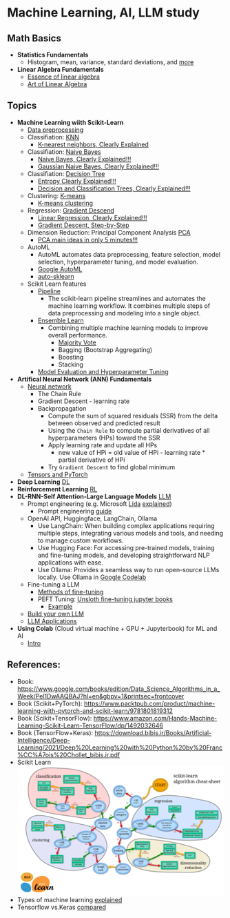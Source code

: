 # Machine Learning, AI, LLM study

## Math Basics
+ **Statistics Fundamentals**
    + Histogram, mean, variance, standard deviations, and [more](./https://www.youtube.com/watch?v=qBigTkBLU6g&list=PLblh5JKOoLUK0FLuzwntyYI10UQFUhsY9)
+ **Linear Algebra Fundamentals**
    + [Essence of linear algebra](https://www.youtube.com/watch?v=fNk_zzaMoSs&list=PLZHQObOWTQDPD3MizzM2xVFitgF8hE_ab)
    + [Art of Linear Algebra](https://github.com/kenjihiranabe/The-Art-of-Linear-Algebra/blob/main/The-Art-of-Linear-Algebra.pdf)

## Topics
+ **Machine Learning wiith Scikit-Learn**
    + [Data preprocessing](./DataPreprocessing.md)
    + Classifiation: [KNN](./learn-knn.py)
        + [K-nearest neighbors, Clearly Explained](https://www.youtube.com/watch?v=HVXime0nQeI&t=259s)
    + Classifiation: [Naive Bayes](./learn-naivebayes.py)
        + [Naive Bayes, Clearly Explained!!!](https://www.youtube.com/watch?v=O2L2Uv9pdDA)
        + [Gaussian Naive Bayes, Clearly Explained!!!](https://www.youtube.com/watch?v=H3EjCKtlVog)
    + Classifiation: [Decision Tree](./learn-decisiontree.py)
        + [Entropy Clearly Explained!!!](https://www.youtube.com/watch?v=YtebGVx-Fxw&t=882s)
        + [Decision and Classification Trees, Clearly Explained!!!](https://www.youtube.com/watch?v=_L39rN6gz7Y)
    + Clustering: [K-means](./learn-kmean.py)
        + [K-means clustering](https://www.youtube.com/watch?v=4b5d3muPQmA)
    + Regression: [Gradient Descend](./learn-regression-gradientdescend.py)
        + [Linear Regression, Clearly Explained!!!](https://www.youtube.com/watch?v=7ArmBVF2dCs)
        + [Gradient Descent, Step-by-Step](https://www.youtube.com/watch?v=sDv4f4s2SB8&t=1063s)
    + Dimension Reduction: Principal Component Analysis [PCA](./learn-pca-dimemreduction.py)
        + [PCA main ideas in only 5 minutes!!!](https://www.youtube.com/watch?v=HMOI_lkzW08)
    + AutoML 
        + AutoML automates data preprocessing, feature selection, model selection, hyperparameter tuning, and model evaluation.
        + [Google AutoML](https://cloud.google.com/vertex-ai/docs/beginner/beginners-guide?_gl=1*sxk3eq*_up*MQ..&gclid=CjwKCAjwjeuyBhBuEiwAJ3vuoVt6pz25to08norJPNRM8TU3zxRMoX5ZzB2GZsDb9gEj2STOrOnyDRoCZS8QAvD_BwE&gclsrc=aw.ds)
        + [auto-sklearn](https://automl.github.io/auto-sklearn/master/)
    + Scikit Learn features
        + [Pipeline](./scikit-pipeline.py)
            + The scikit-learn pipeline streamlines and automates the machine learning workflow. It combines multiple steps of data preprocessing and modeling into a single object.
        + [Ensemble Learn](./EnsembledLearn.md)
            + Combining multiple machine learning models to improve overall performance.
                + [Majority Vote](./ensembled-learn.py)
                + Bagging (Bootstrap Aggregating)
                + Boosting
                + Stacking
        + [Model Evaluation and Hyperparameter Tuning](./Evaluation.md)
+ **Artifical Neural Network (ANN) Fundamentals**
    + [Neural network](https://www.youtube.com/playlist?list=PLblh5JKOoLUIxGDQs4LFFD--41Vzf-ME1)
        + The Chain Rule
        + Gradient Descent - learning rate
        + Backpropagation
            + Compute the sum of squared residuals (SSR) from the delta between observed and predicted result
            + Using the `Chain Rule` to compute partial derivatives of all hyperparameters (HPs) toward the SSR
            + Apply learning rate and update all HPs
                + new value of HPi = old value of HPi - learning rate * partial derivative of HPi
            + Try `Gradient Descent` to find global minimum
    + [Tensors and PyTorch](https://www.youtube.com/watch?v=EMXfZB8FVUA&list=PLqnslRFeH2UrcDBWF5mfPGpqQDSta6VK4)
+ **Deep Learning** [DL](./DeepLearning.md)
+ **Reinforcement Learning** [RL](./ReinforcementLearning.md)
+ **DL-RNN-Self Attention-Large Language Models** [LLM](https://www.youtube.com/playlist?list=PLz-ep5RbHosU2hnz5ejezwaYpdMutMVB0)
    + Prompt engineering (e.g. Microsoft [Lida](https://github.com/microsoft/lida) [explained](./MicrosoftLida.md))
        + Prompt engineering [guide](https://www.promptingguide.ai/)
    + OpenAI API, Huggingface, LangChain, Ollama
        + Use LangChain: When building complex applications requiring multiple steps, integrating various models and tools, and needing to manage custom workflows.
        + Use Hugging Face: For accessing pre-trained models, training and fine-tuning models, and developing straightforward NLP applications with ease.
        + Use Ollama: Provides a seamless way to run open-source LLMs locally. Use Ollama in [Google Codelab](https://blog.gopenai.com/run-ollama-llama3-llm-on-google-colab-9b56b7254be9)
    + Fine-tuning a LLM
        + [Methods of fine-tuning](./FineTuneLLM.md)
        + PEFT Tuning: [Unsloth fine-tuning jupyter books](https://github.com/unslothai/unsloth?tab=readme-ov-file)
            + [Example](https://www.youtube.com/watch?v=WxQbWTRNTxY)
    + [Build your own LLM](https://towardsdatascience.com/a-complete-guide-to-write-your-own-transformers-29e23f371ddd)
    + [LLM Applications](./LLMApplications.md)
+ **Using Colab** (Cloud virtual machine + GPU + Jupyterbook) for ML and AI
    + [Intro](https://www.youtube.com/watch?v=inN8seMm7UI)

## References:
+ Book: https://www.google.com/books/edition/Data_Science_Algorithms_in_a_Week/Pel1DwAAQBAJ?hl=en&gbpv=1&printsec=frontcover
+ Book (Scikit+PyTorch): https://www.packtpub.com/product/machine-learning-with-pytorch-and-scikit-learn/9781801819312
+ Book (Scikit+TensorFlow): https://www.amazon.com/Hands-Machine-Learning-Scikit-Learn-TensorFlow/dp/1492032646
+ Book (TensorFlow+Keras): https://download.bibis.ir/Books/Artificial-Intelligence/Deep-Learning/2021/Deep%20Learning%20with%20Python%20by%20Franc%CC%A7ois%20Chollet_bibis.ir.pdf
+ Scikit Learn <img src="./scikit-learn_map.png" alt="plugin" style="zoom: 50%;" />
+ Types of machine learning [explained](./MachineLearning.md)
+ Tensorflow vs.Keras [compared](./TensorFlowKeras.md)